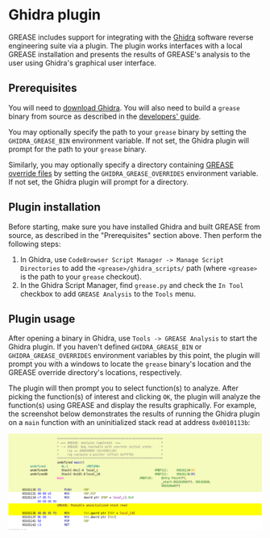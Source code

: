 # Ghidra plugin

GREASE includes support for integrating with the
[Ghidra](https://ghidra-sre.org/) software reverse engineering suite via a
plugin. The plugin works interfaces with a local GREASE installation and
presents the results of GREASE's analysis to the user using Ghidra's graphical
user interface.

## Prerequisites

You will need to [download
Ghidra](https://github.com/NationalSecurityAgency/ghidra/releases). You will
also need to build a `grease` binary from source as described in the
[developers' guide](./dev.md).

You may optionally specify the path to your `grease` binary by setting the
`GHIDRA_GREASE_BIN` environment variable. If not set, the Ghidra plugin will
prompt for the path to your `grease` binary.

Similarly, you may optionally specify a directory containing [GREASE override
files](./overrides.md) by setting the `GHIDRA_GREASE_OVERRIDES` environment
variable. If not set, the Ghidra plugin will prompt for a directory.

## Plugin installation

Before starting, make sure you have installed Ghidra and built GREASE from
source, as described in the "Prerequisites" section above. Then perform the
following steps:

1. In Ghidra, use `CodeBrowser Script Manager -> Manage Script Directories` to
   add the `<grease>/ghidra_scripts/` path (where `<grease>` is the path to your
   `grease` checkout).
2. In the Ghidra Script Manager, find `grease.py` and check the `In Tool`
   checkbox to add `GREASE Analysis` to the `Tools` menu.

## Plugin usage

After opening a binary in Ghidra, use `Tools -> GREASE Analysis` to start the
Ghidra plugin. If you haven't defined `GHIDRA_GREASE_BIN` or
`GHIDRA_GREASE_OVERRIDES` environment variables by this point, the plugin will
prompt you with a windows to locate the `grease` binary's location and the
GREASE override directory's locations, respectively.

The plugin will then prompt you to select function(s) to analyze. After picking
the function(s) of interest and clicking `OK`, the plugin will analyze the
function(s) using GREASE and display the results graphically. For example,
the screenshot below demonstrates the results of running the Ghidra plugin on a
`main` function with an uninitialized stack read at address `0x0010113b`:

![GREASE Ghidra plugin example](grease-ghidra-plugin-example.png)
